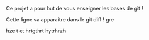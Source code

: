 Ce projet a pour but de vous enseigner les bases de git !

Cette ligne va apparaitre dans le git diff !
gre

hze
t
et
hrtgthrt
hytrhrzh
